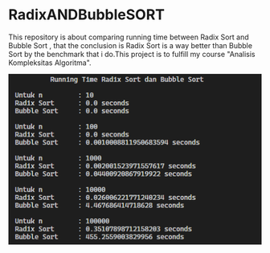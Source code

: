 # RadixANDBubbleSORT
 
This repository is about comparing running time between Radix Sort and Bubble Sort , that the conclusion is Radix Sort is a way better than Bubble Sort by the benchmark that i do.This project is to fulfill my course "Analisis Kompleksitas Algoritma".

![alt text](https://github.com/adiwahyudi/RadixANDBubbleSORT/blob/main/runtime%20r_and_b.png)
